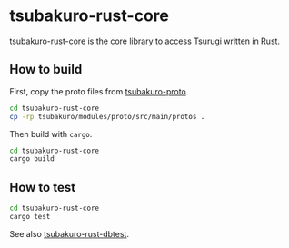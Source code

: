 # tsubakuro-rust-core

tsubakuro-rust-core is the core library to access Tsurugi written in Rust.

## How to build

First, copy the proto files from [tsubakuro-proto](https://github.com/project-tsurugi/tsubakuro/tree/master/modules/proto).

```bash
cd tsubakuro-rust-core
cp -rp tsubakuro/modules/proto/src/main/protos .
```

Then build with `cargo`.

```bash
cd tsubakuro-rust-core
cargo build
```

## How to test

```bash
cd tsubakuro-rust-core
cargo test
```

See also [tsubakuro-rust-dbtest](../tsubakuro-rust-dbtest).
